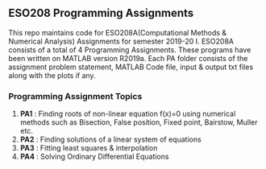 ## ESO208 Programming Assignments
This repo maintains code for ESO208A(Computational Methods & Numerical Analysis) Assignments for semester 2019-20 I.
ESO208A consists of a total of 4 Programming Assignments.
These programs have been written on MATLAB version R2019a.    Each PA folder consists of the assignment problem statement, MATLAB Code file, input & output txt files along with the plots if any.
### Programming Assignment Topics
1. **PA1** : Finding roots of non-linear equation f(x)=0 using numerical methods such as Bisection, False position, Fixed point, Bairstow, Muller etc.
2. **PA2** : Finding solutions of a linear system of equations
3. **PA3** : Fitting least squares & interpolation
4. **PA4** : Solving Ordinary Differential Equations 
